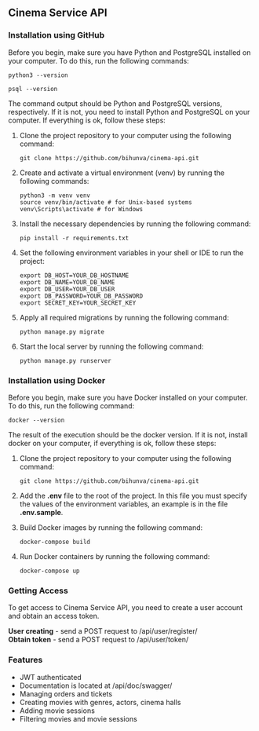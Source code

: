 ## Cinema Service API

### Installation using GitHub

<p>Before you begin, make sure you have Python and PostgreSQL installed on your computer. To do this, run the following commands:</p>

```shell
python3 --version
```

```shell
psql --version 
```

<p>The command output should be Python and PostgreSQL versions, respectively. If it is not, you need to install Python and PostgreSQL on your computer. If everything is ok, follow these steps:</p>

1. Clone the project repository to your computer using the following command:
    ```shell
    git clone https://github.com/bihunva/cinema-api.git
    ```

2. Create and activate a virtual environment (venv) by running the following commands:
    ```shell
    python3 -m venv venv
    source venv/bin/activate # for Unix-based systems
    venv\Scripts\activate # for Windows
    ```

3. Install the necessary dependencies by running the following command:
    ```shell
    pip install -r requirements.txt
    ```

4. Set the following environment variables in your shell or IDE to run the project:
   ```shell
   export DB_HOST=YOUR_DB_HOSTNAME
   export DB_NAME=YOUR_DB_NAME
   export DB_USER=YOUR_DB_USER
   export DB_PASSWORD=YOUR_DB_PASSWORD
   export SECRET_KEY=YOUR_SECRET_KEY
   ```

5. Apply all required migrations by running the following command:
    ```shell
   python manage.py migrate
    ```

6. Start the local server by running the following command:
    ```shell
    python manage.py runserver
    ```

### Installation using Docker

<p>Before you begin, make sure you have Docker installed on your computer. To do this, run the following command:</p>

```shell
docker --version
```

<p>The result of the execution should be the docker version. If it is not, install docker on your computer, if everything is ok, follow these steps:</p>

1. Clone the project repository to your computer using the following command:
    ```shell
    git clone https://github.com/bihunva/cinema-api.git
    ```

2. Add the <strong>.env</strong> file to the root of the project. In this file you must specify the values of the
   environment variables, an example is in the file <strong>.env.sample</strong>.

3. Build Docker images by running the following command:
   ```shell
   docker-compose build
   ```

4. Run Docker containers by running the following command:
   ```shell
   docker-compose up
   ```

### Getting Access

To get access to Cinema Service API, you need to create a user account and
obtain an access token.

<p><strong>User creating</strong> - send a POST request to /api/user/register/ <br>
<strong>Obtain token</strong> - send a POST request to /api/user/token/</p>


### Features

<ul>
<li>JWT authenticated</li>
<li>Documentation is located at /api/doc/swagger/</li>
<li>Managing orders and tickets</li>
<li>Creating movies with genres, actors, cinema halls</li>
<li>Adding movie sessions</li>
<li>Filtering movies and movie sessions</li>
</ul>
